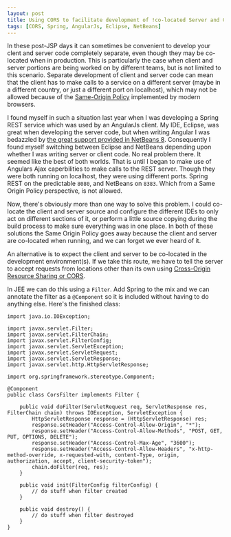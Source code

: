 ```yaml
---
layout: post
title: Using CORS to facilitate development of !co-located Server and Client apps
tags: [CORS, Spring, AngularJs, Eclipse, NetBeans]
---
```

In these post-JSP days it can sometimes be convenient to develop your clent and server code completely separate, even though they may be co-located when in production. This is particularly the case when client and server portions are being worked on by different teams, but is not limited to this scenario. Separate development of client and server code can mean that the client has to make calls to a service on a different server (maybe in a different country, or just a different port on localhost), which may not be allowed because of the [Same-Origin Policy](http://en.wikipedia.org/wiki/Same-origin_policy) implemented by modern browsers.

I found myself in such a situation last year when I was developing a Spring REST service which was used by an AngularJs client. My IDE, Eclipse, was great when developing the server code, but when writing Angular I was bedazzled by [the great support provided in NetBeans 8](https://blogs.oracle.com/geertjan/entry/integrated_angularjs_development). Consequently I found myself switching between Eclipse and NetBeans depending upon whether I was writing server or client code. No real problem there. It seemed like the best of both worlds. That is until I began to make use of Angulars Ajax caperbilities to make calls to the REST server. Though they were both running on localhost, they were using different ports. Spring REST on the predictable `8080`,  and NetBeans on `8383`. Which from a Same Origin Policy perspective, is not allowed.

Now, there's obviously more than one way to solve this problem. I could co-locate the client and server source and configure the different IDEs to only act on different sections of it, or perform a little source copying during the build process to make sure everything was in one place. In both of these solutions the Same Origin Policy goes away because the client and server are co-located when running, and we can forget we ever heard of it.

An alternative is to expect the client and server to be co-located in the development environment(s). If we take this route, we have to tell the server to accept requests from locations other than its own using [Cross-Origin Resource Sharing or CORS](http://www.w3.org/TR/cors/).

In JEE we can do this using a `Filter`. Add Spring to the mix and we can annotate the filter as a `@Component` so it is included without having to do anything else. Here's the finished class:

	import java.io.IOException;
	
	import javax.servlet.Filter;
	import javax.servlet.FilterChain;
	import javax.servlet.FilterConfig;
	import javax.servlet.ServletException;
	import javax.servlet.ServletRequest;
	import javax.servlet.ServletResponse;
	import javax.servlet.http.HttpServletResponse;
	
	import org.springframework.stereotype.Component;
	
	@Component
	public class CorsFilter implements Filter {
	
		public void doFilter(ServletRequest req, ServletResponse res, FilterChain chain) throws IOException, ServletException {
			HttpServletResponse response = (HttpServletResponse) res;
			response.setHeader("Access-Control-Allow-Origin", "*");
			response.setHeader("Access-Control-Allow-Methods", "POST, GET, PUT, OPTIONS, DELETE");
			response.setHeader("Access-Control-Max-Age", "3600");
			response.setHeader("Access-Control-Allow-Headers", "x-http-method-override, x-requested-with, content-Type, origin, authorization, accept, client-security-token");
			chain.doFilter(req, res);
		}
	
		public void init(FilterConfig filterConfig) {
			// do stuff when filter created
		}
	
		public void destroy() {
			// do stuff when filter destroyed
		}
	}
